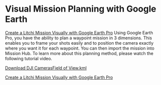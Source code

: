 
# Visual Mission Planning with Google Earth
[Create a Litchi Mission Visually with Google Earth Pro](https://flylitchi.com/hub)
Using Google Earth Pro, you have the ability to plan a waypoint mission in 3 dimensions. This enables you to frame your shots easily and to position the camera exactly where you want it for each waypoint. You can then import the mission into Mission Hub. To learn more about this planning method, please watch the following tutorial video.

[Download DJI CamerasField of View.kml](https://flylitchi.com/help#missionhub)

[
Create a Litchi Mission Visually with Google Earth Pro](https://www.youtube.com/watch?v=Ocoj2g4kuQs)
